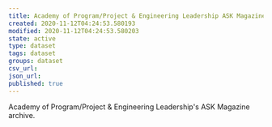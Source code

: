 ```yaml
---
title: Academy of Program/Project & Engineering Leadership ASK Magazine Past Issues
created: 2020-11-12T04:24:53.580193
modified: 2020-11-12T04:24:53.580203
state: active
type: dataset
tags: dataset
groups: dataset
csv_url: 
json_url: 
published: true
---
```

Academy of Program/Project & Engineering Leadership's ASK Magazine archive.
